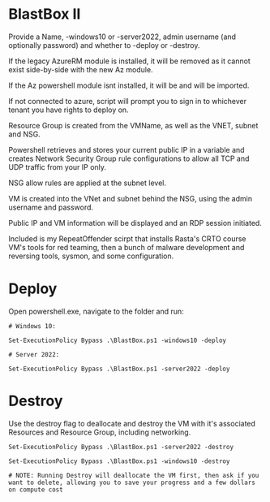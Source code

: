 # BlastBox II

Provide a Name, -windows10 or -server2022, admin username (and optionally password) and whether to -deploy or -destroy.

If the legacy AzureRM module is installed, it will be removed as it cannot exist side-by-side with the new Az module.

If the Az powershell module isnt installed, it will be and will be imported.

If not connected to azure, script will prompt you to sign in to whichever tenant you have rights to deploy on.

Resource Group is created from the VMName, as well as the VNET, subnet and NSG.

Powershell retrieves and stores your current public IP in a variable and creates Network Security Group rule configurations to allow all TCP and UDP traffic from your IP only.

NSG allow rules are applied at the subnet level.

VM is created into the VNet and subnet behind the NSG, using the admin username and password.

Public IP and VM information will be displayed and an RDP session initiated.

Included is my RepeatOffender scirpt that installs Rasta's CRTO course VM's tools for red teaming, then a bunch of malware development and reversing tools, sysmon, and some configuration.

# Deploy
Open powershell.exe, navigate to the folder and run:

```
# Windows 10:

Set-ExecutionPolicy Bypass .\BlastBox.ps1 -windows10 -deploy
 
# Server 2022:

Set-ExecutionPolicy Bypass .\BlastBox.ps1 -server2022 -deploy
```

# Destroy
Use the destroy flag to deallocate and destroy the VM with it's associated Resources and Resource Group, including networking.
```
Set-ExecutionPolicy Bypass .\BlastBox.ps1 -server2022 -destroy

Set-ExecutionPolicy Bypass .\BlastBox.ps1 -windows10 -destroy

# NOTE: Running Destroy will deallocate the VM first, then ask if you want to delete, allowing you to save your progress and a few dollars on compute cost
```
